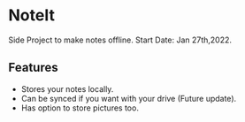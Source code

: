 # NoteIt

Side Project to make notes offline.
Start Date: Jan 27th,2022.

## Features

- Stores your notes locally.
- Can be synced if you want with your drive (Future update).
- Has option to store pictures too.
